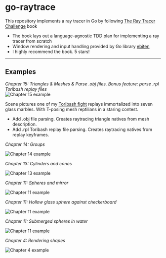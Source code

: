 # go-raytrace 

This repository implements a ray tracer in Go by following [The Ray Tracer Challenge](https://pragprog.com/titles/jbtracer/the-ray-tracer-challenge/) book
* The book lays out a language-agnostic TDD plan for implementing a ray tracer from scratch
* Window rendering and input handling provided by Go library [ebiten](https://github.com/hajimehoshi/ebiten)
* I highly recommend the book. 5 stars!

---

## Examples

*Chapter 15: Triangles & Meshes & Parse .obj files. Bonus feature: parse .rpl Toribash replay files*  
![Chapter 15 example](renders/file_parsing.png?raw=true "chapter 15 example")

Scene pictures one of my [Toribash fight](https://www.youtube.com/watch?v=zpGLPsczHGU&t=46s) replays immortalized into seven glass marbles. With T-posing mesh reptilians in a staring contest. 

- Add .obj file parsing. Creates raytracing triangle natives from mesh description.
- Add .rpl Toribash replay file parsing. Creates raytracing natives from replay keyframes.


*Chapter 14: Groups*

![Chapter 14 example](renders/group_transforms.png?raw=true "chapter 14 example")

*Chapter 13: Cylinders and cones*

![Chapter 13 example](renders/cone_and_cylinder.png?raw=true "chapter 13 example")

*Chapter 11: Spheres and mirror*

![Chapter 11 example](renders/spheres_mirror.png?raw=true "chapter 11 example")
  
*Chapter 11: Hollow glass sphere against checkerboard*

![Chapter 11 example](renders/hollow_glass_sphere.png?raw=true "chapter 11 example")

*Chapter 11: Submerged spheres in water*

![Chapter 11 example](renders/water.png?raw=true "chapter 11 example")

*Chapter 4: Rendering shapes*

![Chapter 4 example](renders/shapes.png?raw=true "chapter 4 example")


